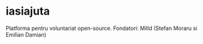 # iasiajuta
Platforma pentru voluntariat open-source. Fondatori: Milld (Stefan Moraru si Emilian Damian)
